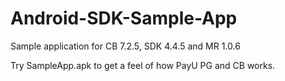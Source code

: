 # Android-SDK-Sample-App
Sample application for CB 7.2.5, SDK 4.4.5 and MR 1.0.6

Try SampleApp.apk to get a feel of how PayU PG and CB works.
